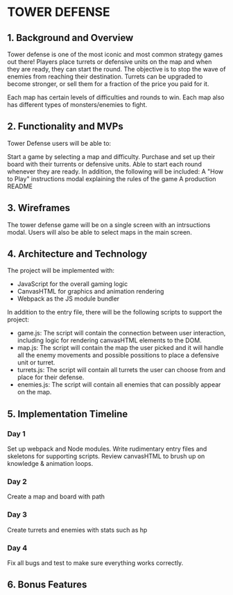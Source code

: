 # TOWER DEFENSE

## 1. Background and Overview

Tower defense is one of the most iconic and most common strategy games out there! Players place turrets or defensive units on the map and when they are ready, they can start the round. The objective is to stop the wave of enemies from reaching their destination. Turrets can be upgraded to become stronger, or sell them for a fraction of the price you paid for it.

Each map has certain levels of difficulties and rounds to win. Each map also has different types of monsters/enemies to fight.

## 2. Functionality and MVPs

Tower Defense users will be able to:

Start a game by selecting a map and difficulty.
Purchase and set up their board with their turrents or defensive units.
Able to start each round whenever they are ready.
In addition, the following will be included:
A "How to Play" instructions modal explaining the rules of the game
A production README

## 3. Wireframes

The tower defense game will be on a single screen with an intrsuctions modal. Users will also be able to select maps in the main screen.

## 4. Architecture and Technology

The project will be implemented with:
* JavaScript for the overall gaming logic
* CanvasHTML for graphics and animation rendering
* Webpack as the JS module bundler

In addition to the entry file, there will be the following scripts to support the project:

* game.js: The script will contain the connection between user interaction, including logic for rendering canvasHTML elements to the DOM.
* map.js: The script will contain the map the user picked and it will handle all the enemy movements and possible possitions to place a defensive unit or turret.
* turrets.js: The script will contain all turrets the user can choose from and place for their defense.
* enemies.js: The script will contain all enemies that can possibly appear on the map.

## 5. Implementation Timeline

### Day 1
Set up webpack and Node modules. Write rudimentary entry files and skeletons for supporting scripts. Review canvasHTML to brush up on knowledge & animation loops.

### Day 2
Create a map and board with path

### Day 3
Create turrets and enemies with stats such as hp

### Day 4
Fix all bugs and test to make sure everything works correctly.

## 6. Bonus Features

